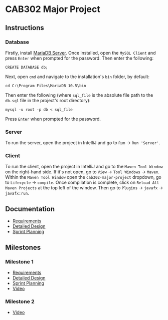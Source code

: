 CAB302 Major Project
====================
Instructions
------------
### Database
Firstly, install [MariaDB Server](https://mariadb.org/download/). Once installed, open the `MySQL Client` and press `Enter` when prompted for the password. Then enter the following: 
    
    CREATE DATABASE db;

Next, open `cmd` and navigate to the installation's `bin` folder, by default:

    cd C:\Program Files\MariaDB 10.5\bin
    
Then enter the following (where `sql_file` is the absolute file path to the `db.sql` file in the project's root directory):

    mysql -u root -p db < sql_file
    
Press `Enter` when prompted for the password.
    
### Server
To run the server, open the project in IntelliJ and go to `Run` &rarr; `Run 'Server'`.

### Client
To run the client, open the project in IntelliJ and go to the `Maven Tool Window` on the right-hand side. If it's not open, go to `View` &rarr; `Tool Windows` &rarr; `Maven`. Within the `Maven Tool Window` open the `cab302-major-project` dropdown, go to `Lifecycle` &rarr; `compile`. Once compilation is complete, click on `Reload All Maven Projects` at the top left of the window. Then go to `Plugins` &rarr; `javafx` &rarr; `javafx:run`.

Documentation
-------------
- [Requirements](/docs/requirements.md)  
- [Detailed Design](/docs/detailed-design.md)
- [Sprint Planning](/docs/sprint-planning.md)

Milestones
----------
### Milestone 1
- [Requirements](/docs/milestone-one/requirements.md)  
- [Detailed Design](/docs/milestone-one/detailed-design.md)
- [Sprint Planning](/docs/milestone-one/sprint-planning.md)
- [Video](https://youtu.be/3HGGa-gk6uI)

### Milestone 2
- [Video](https://youtu.be/sJfcgYVdTmI)
